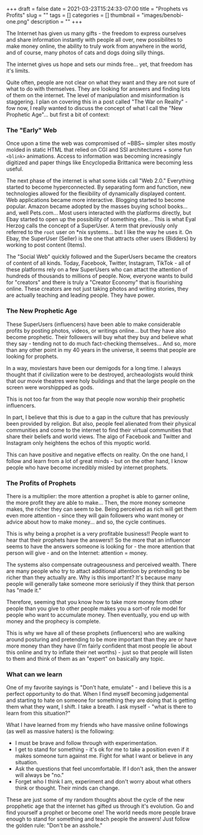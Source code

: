 +++ 
draft = false
date = 2021-03-23T15:24:33-07:00
title = "Prophets vs Profits"
slug = "" 
tags = []
categories = []
thumbnail = "images/benobi-one.png"
description = ""
+++

The Internet has given us many gifts - the freedom to express ourselves and share information instantly with people all over, new possibilites to make money online, the ability to truly work from anywhere in the world, and of course, many photos of cats and dogs doing silly things. 

The internet gives us hope and sets our minds free... yet, that freedom has it's limits.  

Quite often, people are not clear on what they want and they are not sure of what to do with themselves. They are looking for answers and finding lots of them on the internet. The level of manipulation and misinformation is staggering. I plan on covering this in a post called "The War on Reality" -  fow now, I really wanted to discuss the concept of what I call the "New Prophetic Age"... but first a bit of context:

### The "Early" Web

Once upon a time the web was compromised of ~BBS~ simpler sites mostly molded in static HTML that relied on CGI and SSI architectures + some fun `<blink>` animations. Access to information was becoming increasingly digitized and paper things like Encyclopedia Brittanica were becoming less useful.

The next phase of the internet is what some kids call "Web 2.0." Everything started to become hyperconnected. By separating form and function, new technologies allowed for the flexibility of dynamically displayed content. Web applications became more interactive. Blogging started to become popular. Amazon became adopted by the masses buying school books... and, well Pets.com... Most users interacted with the platforms directly, but Ebay started to open up the possibility of something else... This is what Eyal Herzog calls the concept of a SuperUser. A term that previously only referred to the `root` user on *nix systems... but I like the way he uses it. On Ebay, the SuperUser (Seller) is the one that attracts other users (Bidders) by working to post content (Items).

The "Social Web" quickly followed and the SuperUsers became the creators of content of all kinds. Today, Facebook, Twitter, Instagram, TikTok - all of these platforms rely on a few SuperUsers who can attact the attention of hundreds of thousands to millions of people. Now, everyone wants to build for "creators" and there is truly a "Creator Economy" that is flourishing online. These creators are not just taking photos and writing stories, they are actually teaching and leading people. They have power.

### The New Prophetic Age

These SuperUsers (influencers) have been able to make considerable profits by posting photos, videos, or writings online... but they have also become prophetic. Their followers will buy what they buy and believe what they say - tending not to do much fact-checking themselves...  And so, more than any other point in my 40 years in the universe, it seems that people are looking for prophets. 

In a way, moviestars have been our demigods for a long time. I always thought that if civilization were to be destroyed, archeaologists would think that our movie theatres were holy buildings and that the large people on the screen were worshippped as gods. 

This is not too far from the way that people now worship their prophetic influencers. 

In part, I believe that this is due to a gap in the culture that has previously been provided by religion. But also, people feel alienated from their physical communities and come to the internet to find their virtual communities that share their beliefs and world views. The algo of Facebook and Twitter and Instagram only heightens the echos of this myoptic world. 

This can have positive and negative effects on reality. On the one hand, I follow and learn from a lot of great minds - but on the other hand, I know people who have become incredibly misled by internet prophets. 

### The Profits of Prophets

There is a multiplier: the more attention a prophet is able to garner online, the more profit they are able to make... Then, the more money someone makes, the richer they can seem to be. Being perceived as rich will get them even more attention - since they will gain followers who want money or advice about how to make money... and so, the cycle continues.

This is why being a prophet is a very profitable business!! People want to hear that their prophets have the answers!! So the more that an influencer seems to have the answers someone is looking for - the more attention that person will give - and on the Internet: attention = money. 

The systems also compensate outrageousness and perceived wealth. There are many people who try to attact additional attention by pretending to be richer than they actually are. Why is this important? It's because many people will generally take someone more serioiusly if they think that person has "made it." 

Therefore, seeming that you know how to take more money from other people than you give to other people makes you a sort-of role model for people who want to accumulate money. Then eventually, you end up with money and the prophecy is complete. 

This is why we have all of these prophets (influencers) who are walking around posturing and pretending to be more important than they are or have more money than they have (I'm fairly confident that most people lie about this online and try to inflate their net worths) - just so that people will listen to them and think of them as an "expert" on basically any topic. 

### What can we learn 

One of my favorite sayings is "Don't hate, emulate" - and I believe this is a perfect opportunity to do that. When I find myself becoming judgemental and starting to hate on someone for something they are doing that is getting them what they want, I shift. I take a breath. I ask myself - "what is there to learn from this situation?"

What I have learned from my friends who have massive online followings (as well as massive haters) is the following: 

* I must be brave and follow through with experimentation. 
* I get to stand for something - it's ok for me to take a position even if it makes someone turn against me. Fight for what I want or believe in any situation. 
* Ask the questions that feel uncomfortable. If I don't ask, then the answer will always be "no." 
* Forget who I think I am, experiment and don't worry about what others think or thought. Their minds can change.  

These are just some of my random thoughts about the cycle of the new propphetic age that the internet has gifted us through it's evolution. Go and find yourself a prophet or become one! The world needs more people brave enough to stand for something and teach people the answers! Just follow the golden rule: "Don't be an asshole."